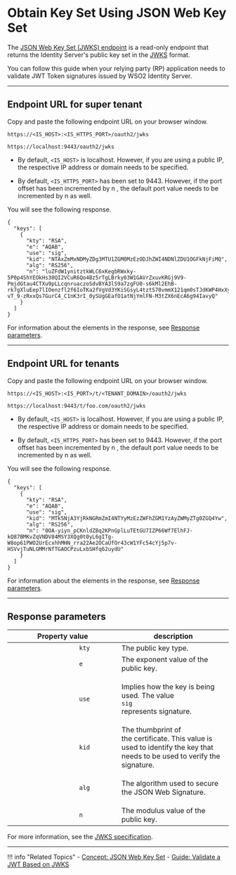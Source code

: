 # Obtain Key Set Using JSON Web Key Set

The [JSON Web Key Set (JWKS) endpoint](http://openid.net/specs/openid-connect-discovery-1_0.html) is a read-only endpoint that returns the Identity Server's public key set in the [JWKS](../../../references/concepts/authentication/jwks) format. 

You can follow this guide when your relying party (RP) application needs to validate JWT Token signatures issued by WSO2 Identity Server.

----

## Endpoint URL for super tenant

Copy and paste the following endpoint URL on your browser window.

```tab="URL Format"
https://<IS_HOST>:<IS_HTTPS_PORT>/oauth2/jwks
```

```tab="Sample URL"
https://localhost:9443/oauth2/jwks
```

- By default, `<IS_HOST>` is localhost. However, if you are using a public IP, the respective IP address or domain needs to be specified.

- By default, `<IS_HTTPS_PORT>` has been set to 9443. However, if the port offset has been incremented by n , the default port value needs to be incremented by n as well.

You will see the following response. 

```tab="Response"
{
  "keys": [
    {
      "kty": "RSA",
      "e": "AQAB",
      "use": "sig",
      "kid": "NTAxZmMxNDMyZDg3MTU1ZGM0MzEzODJhZWI4NDNlZDU1OGFkNjFiMQ",
      "alg": "RS256",
      "n": "luZFdW1ynitztkWLC6xKegbRWxky-5P0p4ShYEOkHs30QI2VCuR6Qo4Bz5rTgLBrky03W1GAVrZxuvKRGj9V9-PmjdGtau4CTXu9pLLcqnruaczoSdvBYA3lS9a7zgFU0-s6kMl2EhB-rk7gXluEep7lIOenzfl2f6IoTKa2fVgVd3YKiSGsyL4tztS70vmmX121qm0sTJdKWP4HxXyqK9neolXI9fYyHOYILVNZ69z_73OOVhkh_mvTmWZLM7GM6sApmyLX6OXUp8z0pkY-vT_9-zRxxQs7GurC4_C1nK3rI_0ySUgGEafO1atNjYmlFN-M3tZX6nEcA6g94IavyQ"
    }
  ]
}
```

For information about the elements in the response, see [Response parameters](#response-parameters).

------

## Endpoint URL for tenants

Copy and paste the following endpoint URL on your browser window.

```tab="URL Format"
https://<IS_HOST>:<IS_PORT>/t/<TENANT_DOMAIN>/oauth2/jwks
```

```tab="Sample URL"
https://localhost:9443/t/foo.com/oauth2/jwks
```

- By default, `<IS_HOST>` is localhost. However, if you are using a public IP, the respective IP address or domain needs to be specified.

- By default, `<IS_HTTPS_PORT>` has been set to 9443. However, if the port offset has been incremented by n , the default port value needs to be incremented by n as well.

You will see the following response. 

```tab="Response"
{
  "keys": [
    {
      "kty": "RSA",
      "e": "AQAB",
      "use": "sig",
      "kid": "MTk5NjA3YjRkNGRmZmI4NTYyMzEzZWFhZGM1YzAyZWMyZTg0ZGQ4Yw",
      "alg": "RS256",
      "n": "0OA-yiyn_pCKnldZBq2KPnGplLuTEtGU7IZP66Wf7ElhFJ-kQ87BMKvZqVNDV84MSY3XQg0t0yL6gITg-W8op61PWO2UrEcxhhMHN_rra22Ae2OCaUfOr43cW1YFc54cYj5p7v-HSVvjTuNLGMMrNfTGAOCPzuLxbSHfq62uydU"
    }
  ]
}
```

For information about the elements in the response, see [Response parameters](#response-parameters).

-----

## Response parameters

<table>
<colgroup>
<col style="width: 50%" />
<col style="width: 50%" />
</colgroup>
<thead>
<tr class="header">
<th>Property value</th>
<th>description</th>
</tr>
</thead>
<tbody>
<tr class="odd">
<td><code>                   kty                  </code></td>
<td>The public key type.</td>
</tr>
<tr class="even">
<td><code>                   e                  </code></td>
<td>The exponent value of the public key.</td>
</tr>
<tr class="odd">
<td><code>                   use                  </code></td>
<td><p>Implies how the key is being used. The value <code>                    sig                   </code> represents signature.</p></td>
</tr>
<tr class="even">
<td><code>                   kid                  </code></td>
<td>The thumbprint of the certificate. This value is used to identify the key that needs to be used to verify the signature.</td>
</tr>
<tr class="odd">
<td><code>                   alg                  </code></td>
<td><p>The algorithm used to secure the JSON Web Signature.</p></td>
</tr>
<tr class="even">
<td><code>                   n                  </code></td>
<td>The modulus value of the public key.</td>
</tr>
</tbody>
</table>

For more information, see the [JWKS specification](https://tools.ietf.org/html/rfc7515#section-4).

-----

!!! info "Related Topics"
    - [Concept: JSON Web Key Set](../../../references/concepts/authentication/jwks)
    - [Guide: Validate a JWT Based on JWKS](../validate-jwt-using-jwks)
